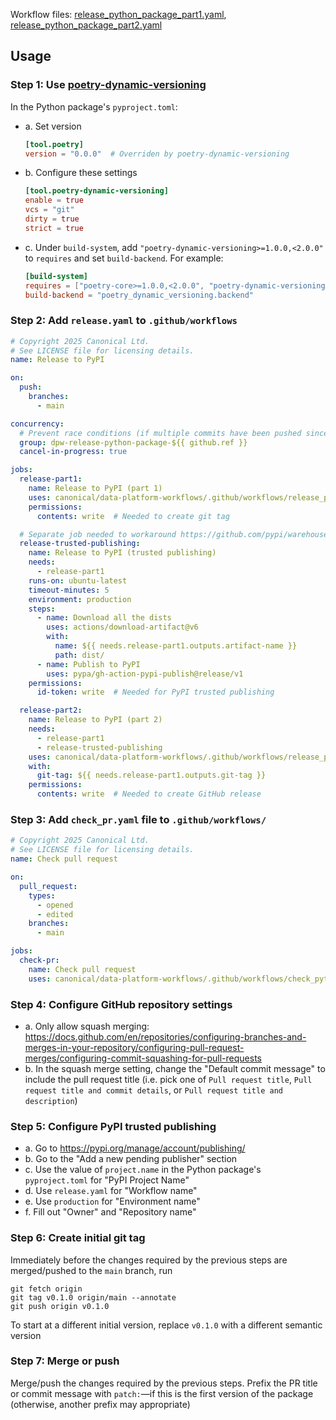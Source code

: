 Workflow files: [release_python_package_part1.yaml](release_python_package_part1.yaml), [release_python_package_part2.yaml](release_python_package_part2.yaml)

## Usage
### Step 1: Use [poetry-dynamic-versioning](https://github.com/mtkennerly/poetry-dynamic-versioning)
In the Python package's `pyproject.toml`:
- a. Set version
  ```toml
  [tool.poetry]
  version = "0.0.0"  # Overriden by poetry-dynamic-versioning
  ```
- b. Configure these settings
  ```toml
  [tool.poetry-dynamic-versioning]
  enable = true
  vcs = "git"
  dirty = true
  strict = true
  ```
- c. Under `build-system`, add `"poetry-dynamic-versioning>=1.0.0,<2.0.0"` to `requires` and set `build-backend`. For example:
  ```toml
  [build-system]
  requires = ["poetry-core>=1.0.0,<2.0.0", "poetry-dynamic-versioning>=1.0.0,<2.0.0"]
  build-backend = "poetry_dynamic_versioning.backend"
  ```

### Step 2: Add `release.yaml` to `.github/workflows`
```yaml
# Copyright 2025 Canonical Ltd.
# See LICENSE file for licensing details.
name: Release to PyPI

on:
  push:
    branches:
      - main

concurrency:
  # Prevent race conditions (if multiple commits have been pushed since the last release)
  group: dpw-release-python-package-${{ github.ref }}
  cancel-in-progress: true

jobs:
  release-part1:
    name: Release to PyPI (part 1)
    uses: canonical/data-platform-workflows/.github/workflows/release_python_package_part1.yaml@v0.0.0
    permissions:
      contents: write  # Needed to create git tag

  # Separate job needed to workaround https://github.com/pypi/warehouse/issues/11096
  release-trusted-publishing:
    name: Release to PyPI (trusted publishing)
    needs:
      - release-part1
    runs-on: ubuntu-latest
    timeout-minutes: 5
    environment: production
    steps:
      - name: Download all the dists
        uses: actions/download-artifact@v6
        with:
          name: ${{ needs.release-part1.outputs.artifact-name }}
          path: dist/
      - name: Publish to PyPI
        uses: pypa/gh-action-pypi-publish@release/v1
    permissions:
      id-token: write  # Needed for PyPI trusted publishing

  release-part2:
    name: Release to PyPI (part 2)
    needs:
      - release-part1
      - release-trusted-publishing
    uses: canonical/data-platform-workflows/.github/workflows/release_python_package_part2.yaml@v0.0.0
    with:
      git-tag: ${{ needs.release-part1.outputs.git-tag }}
    permissions:
      contents: write  # Needed to create GitHub release
```

### Step 3: Add `check_pr.yaml` file to `.github/workflows/`
```yaml
# Copyright 2025 Canonical Ltd.
# See LICENSE file for licensing details.
name: Check pull request

on:
  pull_request:
    types:
      - opened
      - edited
    branches:
      - main

jobs:
  check-pr:
    name: Check pull request
    uses: canonical/data-platform-workflows/.github/workflows/check_python_package_pr.yaml@v0.0.0
```

### Step 4: Configure GitHub repository settings
- a. Only allow squash merging: https://docs.github.com/en/repositories/configuring-branches-and-merges-in-your-repository/configuring-pull-request-merges/configuring-commit-squashing-for-pull-requests
- b. In the squash merge setting, change the "Default commit message" to include the pull request title (i.e. pick one of `Pull request title`, `Pull request title and commit details`, or `Pull request title and description`)

### Step 5: Configure PyPI trusted publishing
- a. Go to https://pypi.org/manage/account/publishing/
- b. Go to the "Add a new pending publisher" section
- c. Use the value of `project.name` in the Python package's `pyproject.toml` for "PyPI Project Name"
- d. Use `release.yaml` for "Workflow name"
- e. Use `production` for "Environment name"
- f. Fill out "Owner" and "Repository name"

### Step 6: Create initial git tag
Immediately before the changes required by the previous steps are merged/pushed to the `main` branch, run
```
git fetch origin
git tag v0.1.0 origin/main --annotate
git push origin v0.1.0
```
To start at a different initial version, replace `v0.1.0` with a different semantic version

### Step 7: Merge or push
Merge/push the changes required by the previous steps. Prefix the PR title or commit message with `patch:`—if this is the first version of the package (otherwise, another prefix may appropriate)
